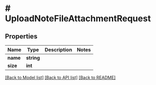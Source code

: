 # # UploadNoteFileAttachmentRequest

## Properties

Name | Type | Description | Notes
------------ | ------------- | ------------- | -------------
**name** | **string** |  |
**size** | **int** |  |

[[Back to Model list]](../../README.md#models) [[Back to API list]](../../README.md#endpoints) [[Back to README]](../../README.md)
